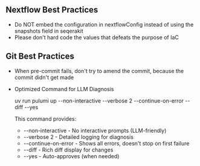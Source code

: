 ## Nextflow Best Practices

- Do NOT embed the configuration in nextflowConfig instead of using the snapshots field in seqerakit
- Please don't hard code the values that defeats the purpose of IaC

## Git Best Practices

- When pre-commit fails, don't try to amend the commit, because the commit didn't get made

- Optimized Command for LLM Diagnosis

  uv run pulumi up --non-interactive --verbose 2 --continue-on-error --diff --yes

  This command provides:
  - --non-interactive - No interactive prompts (LLM-friendly)
  - --verbose 2 - Detailed logging for diagnosis
  - --continue-on-error - Shows all errors, doesn't stop on first failure
  - --diff - Rich diff display for changes
  - --yes - Auto-approves (when needed)
